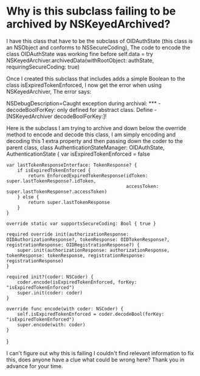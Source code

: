 
# Why is this subclass failing to be archived by NSKeyedArchived?

I have this class that have to be the subclass of OIDAuthState (this class is an NSObject and conforms to NSSecureCoding),
The code to encode the class OIDAuthState was working fine before
self.data = try NSKeyedArchiver.archivedData(withRootObject: authState, requiringSecureCoding: true)

Once I created this subclass that includes adds a simple Boolean to the class isExpiredTokenEnforced, I now get the error when using NSKeyedArchiver,
The error says:

NSDebugDescription=Caught exception during archival: *** -decodeBoolForKey: only defined for abstract class.  Define -[NSKeyedArchiver decodeBoolForKey:]!

Here is the subclass I am trying to archive and down below the override method to encode and decode this class, I am simply encoding and decoding this 1 extra property and then passing down the coder to the parent class,
class AuthenticationStateManager: OIDAuthState, AuthenticationState {
    var isExpiredTokenEnforced = false

    var lastTokenResponseInterface: TokenResponse? {
        if isExpiredTokenEnforced {
            return EnforcedExpiredTokenResponse(idToken: super.lastTokenResponse?.idToken,
                                                accessToken: super.lastTokenResponse?.accessToken)
        } else {
            return super.lastTokenResponse
        }
    }

    override static var supportsSecureCoding: Bool { true }

    required override init(authorizationResponse: OIDAuthorizationResponse?, tokenResponse: OIDTokenResponse?, registrationResponse: OIDRegistrationResponse?) {
        super.init(authorizationResponse: authorizationResponse, tokenResponse: tokenResponse, registrationResponse: registrationResponse)
    }

    required init?(coder: NSCoder) {
        coder.encode(isExpiredTokenEnforced, forKey: "isExpiredTokenEnforced")
        super.init(coder: coder)
    }

    override func encode(with coder: NSCoder) {
        self.isExpiredTokenEnforced = coder.decodeBool(forKey: "isExpiredTokenEnforced")
        super.encode(with: coder)
    }
}

I can't figure out why this is failing I couldn't find relevant information to fix this,
does anyone have a clue what could be wrong here?
Thank you in advance for your time.

        